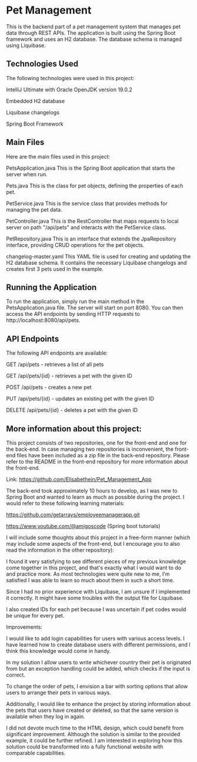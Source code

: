 # Pet Management

This is the backend part of a pet management system that manages pet data through REST APIs.
The application is built using the Spring Boot framework and uses an H2 database. The database schema is managed using Liquibase.

## Technologies Used
The following technologies were used in this project:

IntelliJ Ultimate with Oracle OpenJDK version 19.0.2

Embedded H2 database

Liquibase changelogs

Spring Boot Framework


## Main Files
Here are the main files used in this project:

PetsApplication.java
This is the Spring Boot application that starts the server when run.

Pets.java
This is the class for pet objects, defining the properties of each pet.

PetService.java
This is the service class that provides methods for managing the pet data.

PetController.java
This is the RestController that maps requests to local server on path "/api/pets" and interacts with the PetService class.

PetRepository.java
This is an interface that extends the JpaRepository interface, providing CRUD operations for the pet objects.

changelog-master.yaml
This YAML file is used for creating and updating the H2 database schema. It contains the necessary Liquibase changelogs and creates first 3 pets used in the example.

## Running the Application
To run the application, simply run the main method in the PetsApplication.java file. The server will start on port 8080.
You can then access the API endpoints by sending HTTP requests to http://localhost:8080/api/pets.

## API Endpoints
The following API endpoints are available:

GET /api/pets - retrieves a list of all pets

GET /api/pets/{id} - retrieves a pet with the given ID

POST /api/pets - creates a new pet

PUT /api/pets/{id} - updates an existing pet with the given ID

DELETE /api/pets/{id} - deletes a pet with the given ID

## More information about this project:
This project consists of two repositories, one for the front-end and one for the back-end. In case managing two repositories is inconvenient, the front-end files have been included as a zip file in the back-end repository.
Please refer to the README in the front-end repository for more information about the front-end.

Link: https://github.com/Elisabethein/Pet_Management_App

The back-end took approximately 10 hours to develop, as I was new to Spring Boot and wanted to learn as much as possible during the project.
I would refer to these following learning materials:

https://github.com/getarrays/employeemanagerapp.git 

https://www.youtube.com/@amigoscode (Spring boot tutorials)

I will include some thoughts about this project in a free-form manner (which may include some aspects of the front-end, but I encourage you to also read the information in the other repository):

I found it very satisfying to see different pieces of my previous knowledge come together in this project, and that's exactly what I would want to do and practice more. As most technologies were quite new to me, I'm satisfied I was able to learn so much about them in such a short time.

Since I had no prior experience with Liquibase, I am unsure if I implemented it correctly. It might have some troubles with the output file for Liquibase.

I also created IDs for each pet because I was uncertain if pet codes would be unique for every pet.

Improvements:

I would like to add login capabilities for users with various access levels. I have learned how to create database users with different permissions, and I think this knowledge would come in handy.

In my solution I allow users to write whichever country their pet is originated from but an exception handling could be added, which checks if the input is correct.

To change the order of pets, I envision a bar with sorting options that allow users to arrange their pets in various ways.

Additionally, I would like to enhance the project by storing information about the pets that users have created or deleted, so that the same version is available when they log in again.

I did not devote much time to the HTML design, which could benefit from significant improvement. Although the solution is similar to the provided example, it could be further refined.
I am interested in exploring how this solution could be transformed into a fully functional website with comparable capabilities.
